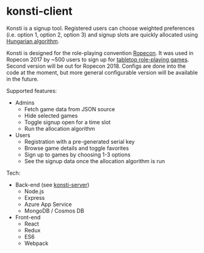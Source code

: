 # konsti-client

Konsti is a signup tool. Registered users can choose weighted preferences (i.e. option 1, option 2, option 3) and signup slots are quickly allocated using [Hungarian algorithm](https://en.wikipedia.org/wiki/Hungarian_algorithm).

Konsti is designed for the role-playing convention [Ropecon](https://ropecon.fi). It was used in Ropecon 2017 by ~500 users to sign up for [tabletop role-playing games](https://en.wikipedia.org/wiki/Tabletop_role-playing_game). Second version will be out for Ropecon 2018. Configs are done into the code at the moment, but more general configurable version will be available in the future.

Supported features:

* Admins
  * Fetch game data from JSON source
  * Hide selected games
  * Toggle signup open for a time slot
  * Run the allocation algorithm
* Users
  * Registration with a pre-generated serial key
  * Browse game details and toggle favorites
  * Sign up to games by choosing 1-3 options
  * See the signup data once the allocation algorithm is run

Tech:

* Back-end (see [konsti-server](https://github.com/Archinowsk/konsti-server))
  * Node.js
  * Express
  * Azure App Service
  * MongoDB / Cosmos DB
* Front-end
  * React
  * Redux
  * ES6
  * Webpack
